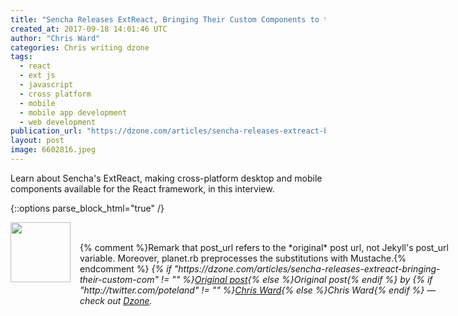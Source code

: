```yaml
---
title: "Sencha Releases ExtReact, Bringing Their Custom Components to the React..."
created_at: 2017-09-18 14:01:46 UTC
author: "Chris Ward"
categories: Chris writing dzone
tags: 
  - react
  - ext js
  - javascript
  - cross platform
  - mobile
  - mobile app development
  - web development
publication_url: "https://dzone.com/articles/sencha-releases-extreact-bringing-their-custom-com"
layout: post
image: 6602816.jpeg
---
```

Learn about Sencha's ExtReact, making cross-platform desktop and mobile components available for the React framework, in this interview.


{::options parse_block_html="true" /}
<div class="author">
   <img src="http://www.rss-specifications.com/rss-spec-rss.gif" style="width: 96px; height: 96;">
   <span style="position: absolute; padding: 32px 15px;">{% comment %}Remark that post_url refers to the *original* post url, not Jekyll's post_url variable. Moreover, planet.rb preprocesses the substitutions with Mustache.{% endcomment %}
      <i>{% if "https://dzone.com/articles/sencha-releases-extreact-bringing-their-custom-com" != "" %}<a href="https://dzone.com/articles/sencha-releases-extreact-bringing-their-custom-com">Original post</a>{% else %}Original post{% endif %} by {% if "http://twitter.com/poteland" != "" %}<a href="http://twitter.com/poteland">Chris Ward</a>{% else %}Chris Ward{% endif %} &mdash; check out <a href="https://dzone.com">Dzone</a>.</i>
  </span>
</div>
